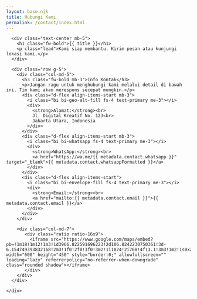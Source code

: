 ```yaml
---
layout: base.njk
title: Hubungi Kami
permalink: /contact/index.html
---
```


<div class="container my-5 py-5">
  <div class="row justify-content-center">
    <div class="col-lg-10">

      <div class="text-center mb-5">
        <h1 class="fw-bold">{{ title }}</h1>
        <p class="lead">Kami siap membantu. Kirim pesan atau kunjungi lokasi kami.</p>
      </div>

      <div class="row g-5">
        <div class="col-md-5">
          <h3 class="fw-bold mb-3">Info Kontak</h3>
          <p>Jangan ragu untuk menghubungi kami melalui detail di bawah ini. Tim kami akan merespons secepat mungkin.</p>
          <div class="d-flex align-items-start mb-3">
            <i class="bi bi-geo-alt-fill fs-4 text-primary me-3"></i>
            <div>
              <strong>Alamat:</strong><br>
              Jl. Digital Kreatif No. 123<br>
              Jakarta Utara, Indonesia
            </div>
          </div>
          <div class="d-flex align-items-start mb-3">
            <i class="bi bi-whatsapp fs-4 text-primary me-3"></i>
            <div>
              <strong>WhatsApp:</strong><br>
              <a href="https://wa.me/{{ metadata.contact.whatsapp }}" target="_blank">{{ metadata.contact.whatsappFormatted }}</a>
            </div>
          </div>
          <div class="d-flex align-items-start">
            <i class="bi bi-envelope-fill fs-4 text-primary me-3"></i>
            <div>
              <strong>Email:</strong><br>
              <a href="mailto:{{ metadata.contact.email }}">{{ metadata.contact.email }}</a>
            </div>
          </div>
        </div>

        <div class="col-md-7">
           <div class="ratio ratio-16x9">
             <iframe src="https://www.google.com/maps/embed?pb=!1m18!1m12!1m3!1d3966.822591696223!2d106.8242230750361!3d-6.154749393832168!2m3!1f0!2f0!3f0!3m2!1i1024!2i768!4f13.1!3m3!1m2!1s0x2e69f5d2e764b12d%3A0x3d2c6bf1de393897!2sMonumen%20Nasional!5e0!3m2!1sen!2sid!4v1677840822453!5m2!1sen!2sid" width="600" height="450" style="border:0;" allowfullscreen="" loading="lazy" referrerpolicy="no-referrer-when-downgrade" class="rounded shadow"></iframe>
           </div>
        </div>
      </div>

    </div>
  </div>
</div>